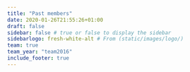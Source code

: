 ```yaml
---
title: "Past members"
date: 2020-01-26T21:55:26+01:00
draft: false
sidebar: false # true or false to display the sidebar
sidebarlogo: fresh-white-alt # From (static/images/logo/)
team: true
team_year: "team2016"
include_footer: true
---
```


